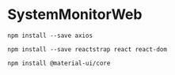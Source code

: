 # SystemMonitorWeb


~~~
npm install --save axios
~~~

~~~
npm install --save reactstrap react react-dom
~~~

~~~
npm install @material-ui/core
~~~